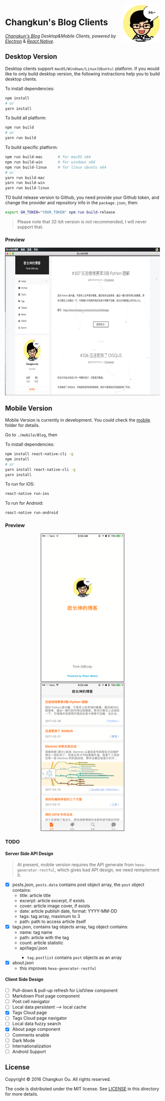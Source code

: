 <img src="logo.png" alt="logo" height="120" align="right" />

# Changkun's Blog Clients

[*Changkun's Blog*](https://changkun.us/) *Desktop&Mobile Clients, powered by* [*Electron*](http://electron.atom.io) & [*React Native*](http://facebook.github.io/react-native/).

## Desktop Version

Desktop clients support `macOS/Windows/Linux(Ubuntu)` platform. If you would like to only build desktop version, the following instractions help you to build desktop clients.

To install dependencies:

```bash
npm install
# or
yarn install
```

To build all platform:

```bash
npm run build
# or
yarn run build
```

To build specific platform:

```bash
npm run build-mac       # for macOS x64
npm run build-win       # for windows x64
npm run build-linux     # for linux ubuntu x64
# or
yarn run build-mac
yarn run build-win
yarn run build-linux 
```

TO build release version to Github, you need provide your Github token, and change the provider and repository info in the `package.json`, then:

```bash
export GH_TOKEN="YOUR_TOKEN" npm run build-release
```

> Please note that 32-bit version is not recommended, I will never support that.

### Preview

<div style="display: flex; justify-content: center">
	<img src="assets/desktop.png" height=480>
</div>

## Mobile Version

Mobile Version is currently in development. You could check the [mobile](./mobile/Blog) folder for details.

Go to `./mobile/Blog`, then

To install dependencies:

```bash
npm install react-native-cli -g
npm install
# or
yarn install react-native-cli -g
yarn install
```

To run for iOS:

```bash
react-native run-ios
```

To run for Android:

```bash
react-native run-android
```

### Preview

<div style="text-align: center;">
	<div style="display: inline; ">
	<img src="assets/mobile1.png" style="border: solid; border-width: 1px;" height=480/>
	</div>
	<div style="display: inline;">
	<img src="assets/mobile2.png" style="border: solid; border-width: 1px;" height="480"/>
	</div>
</div>


### TODO

#### Server Side API Design

> At present, mobile version requires the API generate from `hexo-generator-restful`, which gives bad API design, we need reimplement it.

- [x] posts.json, `posts.data` contains post object array, the `post` object contains: 
	+ title: article title
	+ excerpt: article excerpt, if exists
	+ cover: article image cover, if exists
	+ date: article publish date, format: YYYY-MM-DD
	+ tags: tag array, maximum to 3
	+ path: path to access article itself
- [x] tags.json, contains tag objects array, tag object contains:
	+ name: tag name
	+ path: article with the tag
	+ count: article statistic
	+ api/tags/<tag>.json
		+ `tag.postlist` contains `post` objects as an array
- [x] about.json
	+ this improves `hexo-generator-restful`

#### Client Side Design 

- [ ] Pull-down & pull-up refresh for ListView component
- [ ] Markdown Post page component
- [ ] Post cell navigator
- [ ] Local data persistent --> local cache
- [x] Tags Cloud page
- [ ] Tags Cloud page navigator
- [ ] Local data fuzzy search
- [x] About page component
- [ ] Comments enable
- [ ] Dark Mode
- [ ] Internationalization
- [ ] Android Support

## License

Copyright &copy; 2016 Changkun Ou. All rights reserved.

The code is distributed under the MIT license. See [LICENSE](./LICENSE) in this directory for more details.



